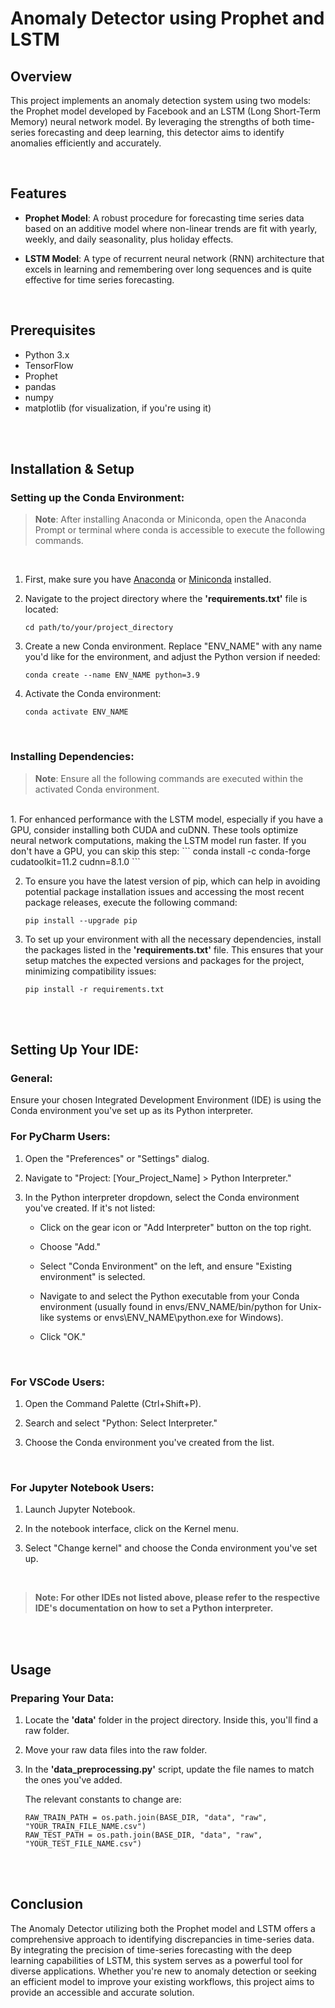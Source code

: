 # Anomaly Detector using Prophet and LSTM
## Overview
This project implements an anomaly detection system using two models: the Prophet model developed by Facebook and an LSTM (Long Short-Term Memory) neural network model. By leveraging the strengths of both time-series forecasting and deep learning, this detector aims to identify anomalies efficiently and accurately.

<br>

## Features
- **Prophet Model**: A robust procedure for forecasting time series data based on an additive model where non-linear trends are fit with yearly, weekly, and daily seasonality, plus holiday effects.
<!-- -->
- **LSTM Model**: A type of recurrent neural network (RNN) architecture that excels in learning and remembering over long sequences and is quite effective for time series forecasting.

<br>

## Prerequisites
- Python 3.x
- TensorFlow
- Prophet
- pandas
- numpy
- matplotlib (for visualization, if you're using it)

<br><br>

## Installation & Setup

### Setting up the Conda Environment:
> **Note**: After installing Anaconda or Miniconda, open the Anaconda Prompt or terminal where conda is accessible to execute the following commands.

&nbsp;
1. First, make sure you have [Anaconda](https://www.anaconda.com/download) or [Miniconda](https://docs.conda.io/projects/miniconda/en/latest/) installed.


2. Navigate to the project directory where the **'requirements.txt'** file is located:
   ```
   cd path/to/your/project_directory
   ```


3. Create a new Conda environment. Replace "ENV_NAME" with any name you'd like for the environment, and adjust the Python version if needed:
   ```
   conda create --name ENV_NAME python=3.9
   ```


4. Activate the Conda environment:
   ```
   conda activate ENV_NAME
   ```
<br>

### Installing Dependencies:
   
   > **Note**: Ensure all the following commands are executed within the activated Conda environment.
   <br> 
1. For enhanced performance with the LSTM model, especially if you have a GPU, consider installing both CUDA and cuDNN. These tools optimize neural network computations, making the LSTM model run faster. If you don't have a GPU, you can skip this step:
   ```
   conda install -c conda-forge cudatoolkit=11.2 cudnn=8.1.0
   ```


2. To ensure you have the latest version of pip, which can help in avoiding potential package installation issues and accessing the most recent package releases, execute the following command:
   ```
   pip install --upgrade pip
   ```


3. To set up your environment with all the necessary dependencies, install the packages listed in the **'requirements.txt'** file. This ensures that your setup matches the expected versions and packages for the project, minimizing compatibility issues:
   ```
   pip install -r requirements.txt
   ```

<br><br>

## Setting Up Your IDE:

### General:
Ensure your chosen Integrated Development Environment (IDE) is using the Conda environment you've set up as its Python interpreter.
<br>
### For PyCharm Users:
1. Open the "Preferences" or "Settings" dialog.
   
2. Navigate to "Project: [Your_Project_Name] > Python Interpreter."
   
3. In the Python interpreter dropdown, select the Conda environment you've created. If it's not listed:
    - Click on the gear icon or "Add Interpreter" button on the top right.
      
    - Choose "Add."
      
    - Select "Conda Environment" on the left, and ensure "Existing environment" is selected.
      
    - Navigate to and select the Python executable from your Conda environment (usually found in envs/ENV_NAME/bin/python for Unix-like systems or envs\ENV_NAME\python.exe for Windows).
      
    - Click "OK."

<br>

### For VSCode Users:
1. Open the Command Palette (Ctrl+Shift+P).
   
2. Search and select "Python: Select Interpreter."
   
3. Choose the Conda environment you've created from the list.

<br>

### For Jupyter Notebook Users:
1. Launch Jupyter Notebook.
   
2. In the notebook interface, click on the Kernel menu.
   
3. Select "Change kernel" and choose the Conda environment you've set up.

<br>

> **Note: For other IDEs not listed above, please refer to the respective IDE's documentation on how to set a Python interpreter.**

<br><br>

## Usage

### Preparing Your Data:

1. Locate the **'data'** folder in the project directory. Inside this, you'll find a raw folder.
2. Move your raw data files into the raw folder.
3. In the **'data_preprocessing.py'** script, update the file names to match the ones you've added.
   
   The relevant constants to change are:
   ```
   RAW_TRAIN_PATH = os.path.join(BASE_DIR, "data", "raw", "YOUR_TRAIN_FILE_NAME.csv")
   RAW_TEST_PATH = os.path.join(BASE_DIR, "data", "raw", "YOUR_TEST_FILE_NAME.csv")
   ```

<br><br>

## Conclusion

The Anomaly Detector utilizing both the Prophet model and LSTM offers a comprehensive approach to identifying discrepancies in time-series data. By integrating the precision of time-series forecasting with the deep learning capabilities of LSTM, this system serves as a powerful tool for diverse applications. Whether you're new to anomaly detection or seeking an efficient model to improve your existing workflows, this project aims to provide an accessible and accurate solution.

